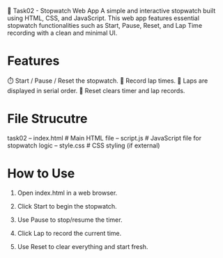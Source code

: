 🚀 Task02 - Stopwatch Web App
A simple and interactive stopwatch built using HTML, CSS, and JavaScript.
This web app features essential stopwatch functionalities such as Start, Pause, Reset, and Lap Time recording with a clean and minimal UI.

# Features
⏱️ Start / Pause / Reset the stopwatch.
🏁 Record lap times.
🧮 Laps are displayed in serial order.
🧼 Reset clears timer and lap records.

# File Strucutre
task02
 – index.html       # Main HTML file
 – script.js        # JavaScript file for stopwatch logic
 – style.css        # CSS styling (if external)

# How to Use
1. Open index.html in a web browser.

2. Click Start to begin the stopwatch.

3. Use Pause to stop/resume the timer.

4. Click Lap to record the current time.

5. Use Reset to clear everything and start fresh.

